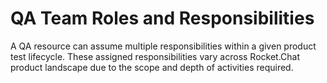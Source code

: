 # QA Team Roles and Responsibilities

A QA resource can assume multiple responsibilities within a given product test lifecycle. These assigned responsibilities vary across Rocket.Chat product landscape due to the scope and depth of activities required.
